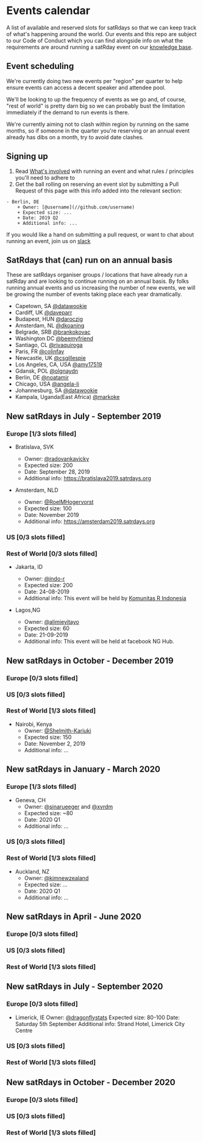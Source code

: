 # Events calendar
A list of available and reserved slots for satRdays so that we can keep track of what's happening around the world. Our events and this repo are subject to our Code of Conduct which you can find alongside info on what the requirements are around running a satRday event on our [knowledge base](//knowledgebase.satrdays.org).

## Event scheduling
We're currently doing two new events per "region" per quarter to help ensure events can access a decent speaker and attendee pool. 

We'll be looking to up the frequency of events as we go and, of course, "rest of world" is pretty darn big so we can probably bust the limitation immediately if the demand to run events is there. 

We're currently aiming not to clash within region by running on the same months, so if someone in the quarter you're reserving or an annual event already has dibs on a month, try to avoid date clashes.

## Signing up
1. Read [What's involved](https://knowledgebase.satrdays.org/newevents/) with running an event and what rules / principles you'll need to adhere to
2. Get the ball rolling on reserving an event slot by submitting a Pull Request of this page with this info added into the relevant section:

```
- Berlin, DE
    + Owner: [@username](//github.com/username)
    + Expected size: ...
    + Date: 2019 Q2
    + Additional info: ...
```

If you would like a hand on submitting a pull request, or want to chat about running an event, join us on [slack](https://join.slack.com/t/rusergroups/shared_invite/enQtMjEyNDA3MzcyMjczLTE3NWEzNjQ3MjZiMWM0OGE2ZWFiZDliNTY4NTJjYWY1NGNjMmNlNDUzNzkzOTZmMDBjYjRiZjFhNjk4MDY0ZGY)

## SatRdays that (can) run on an annual basis
These are satRdays organiser groups / locations that have already run a satRday and are looking to continue running on an annual basis. By folks running annual events and us increasing the number of new events, we will be growing the number of events taking place each year dramatically.

- Capetown, SA [@datawookie](//github.com/datawookie)
- Cardiff, UK  [@daveparr](//github.com/daveparr)
- Budapest, HUN [@daroczig](//github.com/daroczig)
- Amsterdam, NL [@dkoaning](//github.com/koaning)
- Belgrade, SRB [@brankokovac](//github.com/brankokovac)
- Washington DC [@beemyfriend](//github.com/beemyfriend)
- Santiago, CL [@rivaquiroga](//github.com/rivaquiroga)
- Paris, FR [@colinfay](//github.com/colinfay)
- Newcastle, UK [@csgillespie](//github.com/csgillespie)
- Los Angeles, CA, USA [@amy17519](//github.com/amy17519)
- Gdansk, POL [@olgnaydn](//github.com/olgnaydn)
- Berlin, DE [@noatamir](//github.com/noatamir)
- Chicago, USA [@angela-li](//github.com/angela-li)
- Johannesburg, SA [@datawookie](//github.com/datawookie)
- Kampala, Uganda(East Africa) [@markoke](//github.com/markoke)
    
## New satRdays in July - September 2019 
### Europe [1/3 slots filled]
- Bratislava, SVK
    + Owner: [@radovankavicky](//github.com/radovankavicky)
    + Expected size: 200
    + Date: September 28, 2019
    + Additional info: https://bratislava2019.satrdays.org
    
 - Amsterdam, NLD
    + Owner: [@RoelMHogervorst](//github.com/rmhogervorst)
    + Expected size: 100
    + Date: November 2019
    + Additional info: https://amsterdam2019.satrdays.org 
    

### US [0/3 slots filled]
### Rest of World [0/3 slots filled]
- Jakarta, ID
    + Owner: [@indo-r](//github.com/indo-r)
    + Expected size: 200
    + Date: 24-08-2019
    + Additional info: This event will be held by [Komunitas R Indonesia](//t.me/GNURIndonesia)
    
 - Lagos,NG
    + Owner: [@alimieyitayo](https://github.com/EYITAY)
    + Expected size: 60
    + Date: 21-09-2019
    + Additional info: This event will be held at facebook NG Hub.

## New satRdays in October - December 2019
### Europe [0/3 slots filled]
### US [0/3 slots filled]
### Rest of World [1/3 slots filled]

- Nairobi, Kenya
    + Owner: [@Shelmith-Kariuki](https://github.com/Shelmith-Kariuki)
    + Expected size: 150
    + Date: November 2, 2019
    + Additional info: ...




## New satRdays in January - March 2020
### Europe [1/3 slots filled]
- Geneva, CH
    + Owner: [@sinarueeger](//github.com/sinarueeger) and [@xvrdm](//github.com/xvrdm)
    + Expected size: ~80
    + Date: 2020 Q1
    + Additional info: ...
    
### US [0/3 slots filled]
### Rest of World [1/3 slots filled]

- Auckland, NZ
    + Owner: [@kimnewzealand](//github.com/kimnewzealand) 
    + Expected size: ...
    + Date: 2020 Q1
    + Additional info: ...
    
## New satRdays in April - June 2020
### Europe [0/3 slots filled]
### US [0/3 slots filled]
### Rest of World [1/3 slots filled]

## New satRdays in July - September 2020
### Europe [0/3 slots filled]

- Limerick, IE
    Owner: [@dragonflystats](www.twitter.com/dragonfystats)
    Expected size: 80-100
    Date: Saturday 5th September
    Additional info: Strand Hotel, Limerick City Centre

### US [0/3 slots filled]
### Rest of World [1/3 slots filled]

## New satRdays in October - December 2020
### Europe [0/3 slots filled]
### US [0/3 slots filled]
### Rest of World [1/3 slots filled]
